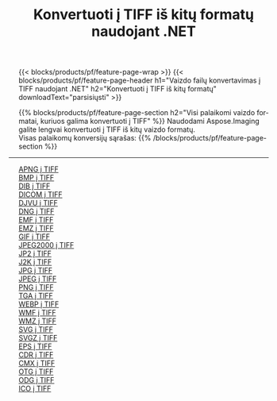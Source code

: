﻿---
title: Konvertuoti į TIFF iš kitų formatų naudojant .NET 
weight: 3920
url: /lt/net/conversion/to/tiff 
lang: lt
langdirlevel: 2
locales: zh-hans,ja,it,ru,de,es,fr,nl,id,lt,pl,pt,vi,tr,ko,zh-hant,ar,hi,th,sv,cs,uk,he
description: Naudodami Aspose.Imaging galite lengvai konvertuoti į TIFF iš kitų formatų
---

{{< blocks/products/pf/feature-page-wrap >}}
{{< blocks/products/pf/feature-page-header h1="Vaizdo failų konvertavimas į TIFF naudojant .NET" h2="Konvertuoti į TIFF iš kitų formatų" downloadText="parsisiųsti" >}}


{{% blocks/products/pf/feature-page-section  h2="Visi palaikomi vaizdo formatai, kuriuos galima konvertuoti į TIFF" %}}
Naudodami Aspose.Imaging galite lengvai konvertuoti į TIFF iš kitų vaizdo formatų.
<br/>
Visas palaikomų konversijų sąrašas:
{{% /blocks/products/pf/feature-page-section %}}
<div class="container-fluid productfamilypage bg-gray">
    <div class="convertypes bg-gray agp-content section">
        <div class="container">
		<hr style="margin-left:-20px;"/>
		<div class="row other-converters">
		    <div class='col-md-2 other-converter remove-lp remove-rp'><a href="/imaging/lt/net/conversion/apng-to-tiff" >APNG į TIFF</a></div>
<div class='col-md-2 other-converter remove-lp remove-rp'><a href="/imaging/lt/net/conversion/bmp-to-tiff" >BMP į TIFF</a></div>
<div class='col-md-2 other-converter remove-lp remove-rp'><a href="/imaging/lt/net/conversion/dib-to-tiff" >DIB į TIFF</a></div>
<div class='col-md-2 other-converter remove-lp remove-rp'><a href="/imaging/lt/net/conversion/dicom-to-tiff" >DICOM į TIFF</a></div>
<div class='col-md-2 other-converter remove-lp remove-rp'><a href="/imaging/lt/net/conversion/djvu-to-tiff" >DJVU į TIFF</a></div>
<div class='col-md-2 other-converter remove-lp remove-rp'><a href="/imaging/lt/net/conversion/dng-to-tiff" >DNG į TIFF</a></div>
<div class='col-md-2 other-converter remove-lp remove-rp'><a href="/imaging/lt/net/conversion/emf-to-tiff" >EMF į TIFF</a></div>
<div class='col-md-2 other-converter remove-lp remove-rp'><a href="/imaging/lt/net/conversion/emz-to-tiff" >EMZ į TIFF</a></div>
<div class='col-md-2 other-converter remove-lp remove-rp'><a href="/imaging/lt/net/conversion/gif-to-tiff" >GIF į TIFF</a></div>
<div class='col-md-2 other-converter remove-lp remove-rp'><a href="/imaging/lt/net/conversion/jpeg2000-to-tiff" >JPEG2000 į TIFF</a></div>
<div class='col-md-2 other-converter remove-lp remove-rp'><a href="/imaging/lt/net/conversion/jp2-to-tiff" >JP2 į TIFF</a></div>
<div class='col-md-2 other-converter remove-lp remove-rp'><a href="/imaging/lt/net/conversion/j2k-to-tiff" >J2K į TIFF</a></div>
<div class='col-md-2 other-converter remove-lp remove-rp'><a href="/imaging/lt/net/conversion/jpg-to-tiff" >JPG į TIFF</a></div>
<div class='col-md-2 other-converter remove-lp remove-rp'><a href="/imaging/lt/net/conversion/jpeg-to-tiff" >JPEG į TIFF</a></div>
<div class='col-md-2 other-converter remove-lp remove-rp'><a href="/imaging/lt/net/conversion/png-to-tiff" >PNG į TIFF</a></div>
<div class='col-md-2 other-converter remove-lp remove-rp'><a href="/imaging/lt/net/conversion/tga-to-tiff" >TGA į TIFF</a></div>
<div class='col-md-2 other-converter remove-lp remove-rp'><a href="/imaging/lt/net/conversion/webp-to-tiff" >WEBP į TIFF</a></div>
<div class='col-md-2 other-converter remove-lp remove-rp'><a href="/imaging/lt/net/conversion/wmf-to-tiff" >WMF į TIFF</a></div>
<div class='col-md-2 other-converter remove-lp remove-rp'><a href="/imaging/lt/net/conversion/wmz-to-tiff" >WMZ į TIFF</a></div>
<div class='col-md-2 other-converter remove-lp remove-rp'><a href="/imaging/lt/net/conversion/svg-to-tiff" >SVG į TIFF</a></div>
<div class='col-md-2 other-converter remove-lp remove-rp'><a href="/imaging/lt/net/conversion/svgz-to-tiff" >SVGZ į TIFF</a></div>
<div class='col-md-2 other-converter remove-lp remove-rp'><a href="/imaging/lt/net/conversion/eps-to-tiff" >EPS į TIFF</a></div>
<div class='col-md-2 other-converter remove-lp remove-rp'><a href="/imaging/lt/net/conversion/cdr-to-tiff" >CDR į TIFF</a></div>
<div class='col-md-2 other-converter remove-lp remove-rp'><a href="/imaging/lt/net/conversion/cmx-to-tiff" >CMX į TIFF</a></div>
<div class='col-md-2 other-converter remove-lp remove-rp'><a href="/imaging/lt/net/conversion/otg-to-tiff" >OTG į TIFF</a></div>
<div class='col-md-2 other-converter remove-lp remove-rp'><a href="/imaging/lt/net/conversion/odg-to-tiff" >ODG į TIFF</a></div>
<div class='col-md-2 other-converter remove-lp remove-rp'><a href="/imaging/lt/net/conversion/ico-to-tiff" >ICO į TIFF</a></div>
                </div>
        </div>
    </div>
</div>
<br/>

